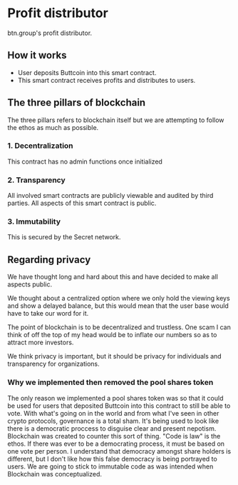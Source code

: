 # Profit distributor
btn.group's profit distributor.

## How it works
* User deposits Buttcoin into this smart contract.
* This smart contract receives profits and distributes to users.

## The three pillars of blockchain
The three pillars refers to blockchain itself but we are attempting to follow the ethos as much as possible.

### 1. Decentralization
This contract has no admin functions once initialized

### 2. Transparency
All involved smart contracts are publicly viewable and audited by third parties. All aspects of this smart contract is public.

### 3. Immutability
This is secured by the Secret network.

## Regarding privacy
We have thought long and hard about this and have decided to make all aspects public. 

We thought about a centralized option where we only hold the viewing keys and show a delayed balance, but this would mean that the user base would have to take our word for it.

The point of blockchain is to be decentralized and trustless. One scam I can think of off the top of my head would be to inflate our numbers so as to attract more investors.

We think privacy is important, but it should be privacy for individuals and transparency for organizations.

###  Why we implemented then removed the pool shares token
The only reason we implemented a pool shares token was so that it could be used for users that deposited Buttcoin into this contract to still be able to vote. With what's going on in the world and from what I've seen in other crypto protocols, governance is a total sham. It's being used to look like there is a democratic proccess to disguise clear and present nepotism. Blockchain was created to counter this sort of thing. "Code is law" is the ethos. If there was ever to be a democrating process, it must be based on one vote per person. I understand that democracy amongst share holders is different, but I don't like how this false democracy is being portrayed to users. We are going to stick to immutable code as was intended when Blockchain was conceptualized.
